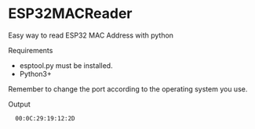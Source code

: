 # ESP32MACReader
Easy way to read ESP32 MAC Address with python

Requirements

  - esptool.py must be installed.
  - Python3+

Remember to change the port according to the operating system you use.

Output 

```
  00:0C:29:19:12:2D
```



